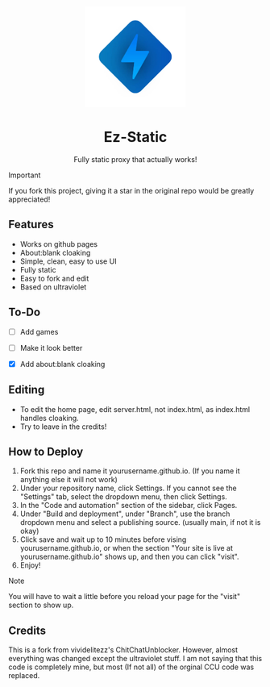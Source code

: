 <p align="center"><img src="img/ez-static.png" height="200"></p>
<h1 align="center">Ez-Static</h1>
<p align="center">Fully static proxy that actually works!</p>

> [!IMPORTANT]
> If you fork this project, giving it a star in the original repo would be greatly appreciated!


## Features
- Works on github pages
- About:blank cloaking
- Simple, clean, easy to use UI
- Fully static
- Easy to fork and edit
- Based on ultraviolet



## To-Do
- [ ] Add games
- [ ] Make it look better
- [x] Add about:blank cloaking


## Editing
- To edit the home page, edit server.html, not index.html, as index.html handles cloaking.
- Try to leave in the credits!

## How to Deploy
1. Fork this repo and name it yourusername.github.io. (If you name it anything else it will not work)
2. Under your repository name, click Settings. If you cannot see the "Settings" tab, select the dropdown menu, then click Settings.
3. In the "Code and automation" section of the sidebar, click Pages.
5. Under "Build and deployment", under "Branch", use the branch dropdown menu and select a publishing source. (usually main, if not it is okay)
6. Click save and wait up to 10 minutes before vising yourusername.github.io, or when the section "Your site is live at yourusername.github.io" shows up, and then you can click "visit".
7. Enjoy!
> [!NOTE]
> You will have to wait a little before you reload your page for the "visit" section to show up.

## Credits
This is a fork from vividelitezz's ChitChatUnblocker. However, almost everything was changed except the ultraviolet stuff. I am not saying that this code is completely mine, but most (If not all) of the orginal CCU code was replaced.
